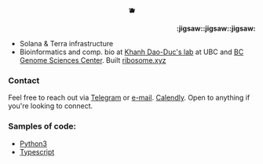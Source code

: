 

<!-- [![Anurag's GitHub stats](https://github-readme-stats.vercel.app/api?username=rtviii&count_private=true&show_icons=true&theme=vision-friendly-dark&hide_title=true&hide=stars)](https://github.com/anuraghazra/github-readme-stats) -->

<div align="center">
  <p>
    <strong>🫐</strong>
  </p>



<!--   <a href="https://blockdaemon.com"><img src="./work_badge.svg" /></a> -->
</div>

<div align="right">
  <p>
    <strong> :jigsaw::jigsaw::jigsaw: </strong>
  </p>
</div>

- Solana & Terra infrastructure
- Bioinformatics and comp. bio at [Khanh Dao-Duc's lab](https://kdaoduc.com/) at UBC and [BC Genome Sciences Center](https://www.bcgsc.ca/). Built [ribosome.xyz](https://ribosome.xyz)

### Contact 

Feel free to reach out via [Telegram](https://t.me/rtviii) or [e-mail](rtkushner@gmail.com). [Calendly](https://calendly.com/rxz/).
Open to anything if you're looking to connect.


### Samples of code:

-  [Python3](https://github.com/rtviii/ribosome.xyz-backend/blob/master/ribetl/ciftools/bsite_mixed.py)
-  [Typescript](https://github.com/rtviii/ribosome.xyz-backend/blob/master/ribetl/src/requestGqlProfile.ts)

